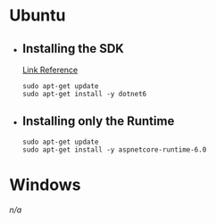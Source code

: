# **Ubuntu**

- ## **Installing the SDK**

    [Link Reference](https://learn.microsoft.com/en-us/dotnet/core/install/linux-ubuntu#install-the-sdk)

    ```
    sudo apt-get update
    sudo apt-get install -y dotnet6
    ```

- ## **Installing only the Runtime**

    ```
    sudo apt-get update
    sudo apt-get install -y aspnetcore-runtime-6.0
    ```

# **Windows**

_n/a_